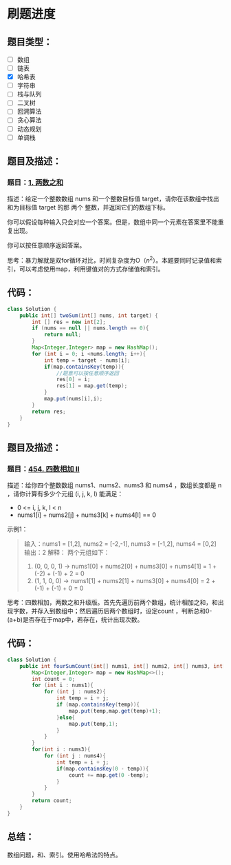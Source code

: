 # 刷题进度
## 题目类型：
- [ ] 数组
- [ ] 链表
- [x] 哈希表
- [ ] 字符串
- [ ] 栈与队列
- [ ] 二叉树
- [ ] 回溯算法
- [ ] 贪心算法
- [ ] 动态规划
- [ ] 单调栈

## 题目及描述：

### 题目：[1. 两数之和](https://leetcode-cn.com/problems/two-sum/)
描述：给定一个整数数组 nums 和一个整数目标值 target，请你在该数组中找出 和为目标值 target  的那 两个 整数，并返回它们的数组下标。

你可以假设每种输入只会对应一个答案。但是，数组中同一个元素在答案里不能重复出现。

你可以按任意顺序返回答案。



思考：暴力解就是双for循环对比，时间复杂度为O（$n^2$）。本题要同时记录值和索引，可以考虑使用map，利用键值对的方式存储值和索引。




## 代码：
```java
class Solution {
    public int[] twoSum(int[] nums, int target) {
        int [] res = new int[2];
        if (nums == null || nums.length == 0){
            return null;
        }
        Map<Integer,Integer> map = new HashMap();
        for (int i = 0; i <nums.length; i++){
            int temp = target - nums[i];
            if(map.containsKey(temp)){
                //题意可以按任意顺序返回
                res[0] = i;  
                res[1] = map.get(temp);
            }
            map.put(nums[i],i);
        }
        return res;
    }
}
```

## 题目及描述：

### 题目：[454. 四数相加 II](https://leetcode-cn.com/problems/4sum-ii/)

描述：给你四个整数数组 nums1、nums2、nums3 和 nums4 ，数组长度都是 n ，请你计算有多少个元组 (i, j, k, l) 能满足：

- 0 <= i, j, k, l < n
- nums1[i] + nums2[j] + nums3[k] + nums4[l] == 0

示例1： 

> 输入：nums1 = [1,2], nums2 = [-2,-1], nums3 = [-1,2], nums4 = [0,2]
> 输出：2
> 解释：
> 两个元组如下：
> 1. (0, 0, 0, 1) -> nums1[0] + nums2[0] + nums3[0] + nums4[1] = 1 + (-2) + (-1) + 2 = 0
> 2. (1, 1, 0, 0) -> nums1[1] + nums2[1] + nums3[0] + nums4[0] = 2 + (-1) + (-1) + 0 = 0
>

思考：四数相加，两数之和升级版。首先先遍历前两个数组，统计相加之和，和出现字数，并存入到数组中；然后遍历后两个数组时，设定count ，判断总和0-(a+b)是否存在于map中，若存在，统计出现次数。



## 代码：

```java
class Solution {
    public int fourSumCount(int[] nums1, int[] nums2, int[] nums3, int[] nums4) {
        Map<Integer,Integer> map = new HashMap<>();
        int count = 0;
        for (int i : nums1){
            for (int j : nums2){
                int temp = i + j;
                if (map.containsKey(temp)){
                    map.put(temp,map.get(temp)+1);
                }else{
                    map.put(temp,1);
                }
            }
        }
        for(int i : nums3){
            for (int j : nums4){
                int temp = i + j;
                if(map.containsKey(0 - temp)){
                    count += map.get(0 -temp);
                }
            }
        }
        return count;
    }
}
```




## 总结：

数组问题，和、索引。使用哈希法的特点。
